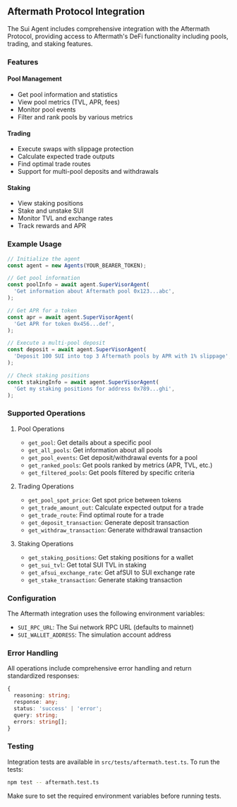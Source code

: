 ## Aftermath Protocol Integration

The Sui Agent includes comprehensive integration with the Aftermath Protocol, providing access to Aftermath's DeFi functionality including pools, trading, and staking features.

### Features

#### Pool Management
- Get pool information and statistics
- View pool metrics (TVL, APR, fees)
- Monitor pool events
- Filter and rank pools by various metrics

#### Trading
- Execute swaps with slippage protection
- Calculate expected trade outputs
- Find optimal trade routes
- Support for multi-pool deposits and withdrawals

#### Staking
- View staking positions
- Stake and unstake SUI
- Monitor TVL and exchange rates
- Track rewards and APR

### Example Usage

```typescript
// Initialize the agent
const agent = new Agents(YOUR_BEARER_TOKEN);

// Get pool information
const poolInfo = await agent.SuperVisorAgent(
  'Get information about Aftermath pool 0x123...abc',
);

// Get APR for a token
const apr = await agent.SuperVisorAgent(
  'Get APR for token 0x456...def',
);

// Execute a multi-pool deposit
const deposit = await agent.SuperVisorAgent(
  'Deposit 100 SUI into top 3 Aftermath pools by APR with 1% slippage',
);

// Check staking positions
const stakingInfo = await agent.SuperVisorAgent(
  'Get my staking positions for address 0x789...ghi',
);
```

### Supported Operations

1. Pool Operations
   - `get_pool`: Get details about a specific pool
   - `get_all_pools`: Get information about all pools
   - `get_pool_events`: Get deposit/withdrawal events for a pool
   - `get_ranked_pools`: Get pools ranked by metrics (APR, TVL, etc.)
   - `get_filtered_pools`: Get pools filtered by specific criteria

2. Trading Operations
   - `get_pool_spot_price`: Get spot price between tokens
   - `get_trade_amount_out`: Calculate expected output for a trade
   - `get_trade_route`: Find optimal route for a trade
   - `get_deposit_transaction`: Generate deposit transaction
   - `get_withdraw_transaction`: Generate withdrawal transaction

3. Staking Operations
   - `get_staking_positions`: Get staking positions for a wallet
   - `get_sui_tvl`: Get total SUI TVL in staking
   - `get_afsui_exchange_rate`: Get afSUI to SUI exchange rate
   - `get_stake_transaction`: Generate staking transaction

### Configuration

The Aftermath integration uses the following environment variables:
- `SUI_RPC_URL`: The Sui network RPC URL (defaults to mainnet)
- `SUI_WALLET_ADDRESS`: The simulation account address

### Error Handling

All operations include comprehensive error handling and return standardized responses:

```typescript
{
  reasoning: string;
  response: any;
  status: 'success' | 'error';
  query: string;
  errors: string[];
}
```

### Testing

Integration tests are available in `src/tests/aftermath.test.ts`. To run the tests:

```bash
npm test -- aftermath.test.ts
```

Make sure to set the required environment variables before running tests. 